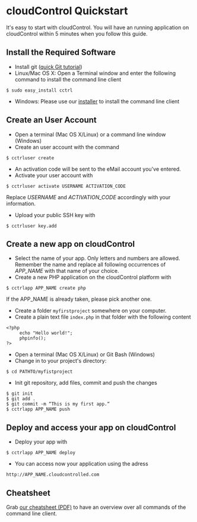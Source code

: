 # cloudControl Quickstart

It's easy to start with cloudControl. You will have an running application on cloudControl within 5 minutes when you follow this guide.

## Install the Required Software 
* Install git ([quick Git tutorial](http://rogerdudler.github.com/git-guide/))
* Linux/Mac OS X: Open a Terminal window and enter the following command to install the command line client
~~~
$ sudo easy_install cctrl
~~~

* Windows: Please use our [installer](https://github.com/cloudControl/cctrl/downloads) to install the command line client

## Create an User Account

* Open a terminal (Mac OS X/Linux) or a command line window (Windows)
* Create an user account with the command 
~~~
$ cctrluser create
~~~


* An activation code will be sent to the eMail account you've entered.
* Activate your user account with 
~~~
$ cctrluser activate USERNAME ACTIVATION_CODE
~~~ 
Replace *USERNAME* and *ACTIVATION_CODE* accordingly with your information.
* Upload your public SSH key with 
~~~
$ cctrluser key.add
~~~


## Create a new app on cloudControl

* Select the name of your app. Only letters and numbers are allowed. Remember the name and replace all following occurrences of *APP_NAME* with that name of your choice.
* Create a new PHP application on the cloudControl platform with 
~~~ 
$ cctrlapp APP_NAME create php
~~~
If the APP_NAME is already taken, please pick another one.

* Create a folder `myfirstproject` somewhere on your computer.
* Create a plain text file `index.php` in that folder with the following content
~~~
<?php 
     echo "Hello world!";
     phpinfo();
?>
~~~

* Open a terminal (Mac OS X/Linux) or Git Bash (Windows)
* Change in to your project's directory: 
~~~
$ cd PATHTO/myfistproject
~~~

* Init git repository, add files, commit and push the changes
~~~
$ git init
$ git add .
$ git commit -m “This is my first app.“
$ cctrlapp APP_NAME push
~~~

## Deploy and access your app on cloudControl
* Deploy your app with 
~~~
$ cctrlapp APP_NAME deploy
~~~

* You can access now your application using the adress 
~~~ 
http://APP_NAME.cloudcontrolled.com
~~~

## Cheatsheet
Grab [our cheatsheet (PDF)](http://example.org) to have an overview over all commands of the command line client.

  